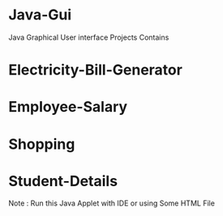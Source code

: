 # Java-Gui
Java Graphical User interface Projects Contains

# Electricity-Bill-Generator
# Employee-Salary
# Shopping
# Student-Details

 
Note : Run this Java Applet with IDE or using Some HTML File 
